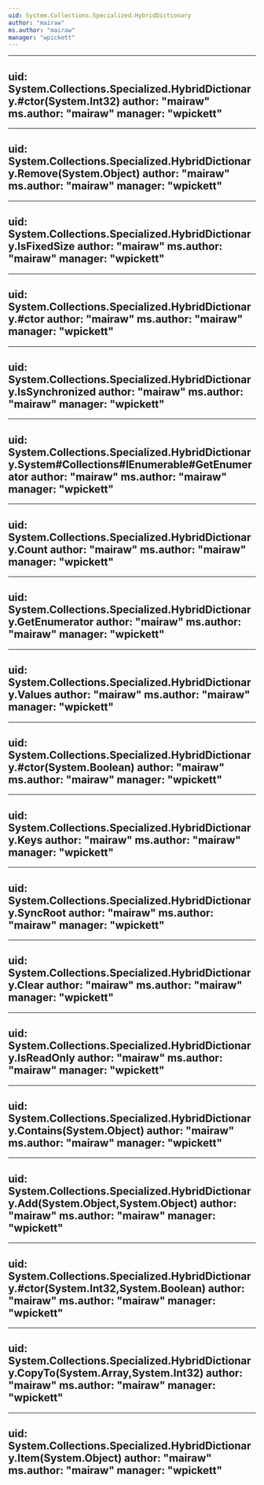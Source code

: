 ```yaml
---
uid: System.Collections.Specialized.HybridDictionary
author: "mairaw"
ms.author: "mairaw"
manager: "wpickett"
---
```


---
uid: System.Collections.Specialized.HybridDictionary.#ctor(System.Int32)
author: "mairaw"
ms.author: "mairaw"
manager: "wpickett"
---

---
uid: System.Collections.Specialized.HybridDictionary.Remove(System.Object)
author: "mairaw"
ms.author: "mairaw"
manager: "wpickett"
---

---
uid: System.Collections.Specialized.HybridDictionary.IsFixedSize
author: "mairaw"
ms.author: "mairaw"
manager: "wpickett"
---

---
uid: System.Collections.Specialized.HybridDictionary.#ctor
author: "mairaw"
ms.author: "mairaw"
manager: "wpickett"
---

---
uid: System.Collections.Specialized.HybridDictionary.IsSynchronized
author: "mairaw"
ms.author: "mairaw"
manager: "wpickett"
---

---
uid: System.Collections.Specialized.HybridDictionary.System#Collections#IEnumerable#GetEnumerator
author: "mairaw"
ms.author: "mairaw"
manager: "wpickett"
---

---
uid: System.Collections.Specialized.HybridDictionary.Count
author: "mairaw"
ms.author: "mairaw"
manager: "wpickett"
---

---
uid: System.Collections.Specialized.HybridDictionary.GetEnumerator
author: "mairaw"
ms.author: "mairaw"
manager: "wpickett"
---

---
uid: System.Collections.Specialized.HybridDictionary.Values
author: "mairaw"
ms.author: "mairaw"
manager: "wpickett"
---

---
uid: System.Collections.Specialized.HybridDictionary.#ctor(System.Boolean)
author: "mairaw"
ms.author: "mairaw"
manager: "wpickett"
---

---
uid: System.Collections.Specialized.HybridDictionary.Keys
author: "mairaw"
ms.author: "mairaw"
manager: "wpickett"
---

---
uid: System.Collections.Specialized.HybridDictionary.SyncRoot
author: "mairaw"
ms.author: "mairaw"
manager: "wpickett"
---

---
uid: System.Collections.Specialized.HybridDictionary.Clear
author: "mairaw"
ms.author: "mairaw"
manager: "wpickett"
---

---
uid: System.Collections.Specialized.HybridDictionary.IsReadOnly
author: "mairaw"
ms.author: "mairaw"
manager: "wpickett"
---

---
uid: System.Collections.Specialized.HybridDictionary.Contains(System.Object)
author: "mairaw"
ms.author: "mairaw"
manager: "wpickett"
---

---
uid: System.Collections.Specialized.HybridDictionary.Add(System.Object,System.Object)
author: "mairaw"
ms.author: "mairaw"
manager: "wpickett"
---

---
uid: System.Collections.Specialized.HybridDictionary.#ctor(System.Int32,System.Boolean)
author: "mairaw"
ms.author: "mairaw"
manager: "wpickett"
---

---
uid: System.Collections.Specialized.HybridDictionary.CopyTo(System.Array,System.Int32)
author: "mairaw"
ms.author: "mairaw"
manager: "wpickett"
---

---
uid: System.Collections.Specialized.HybridDictionary.Item(System.Object)
author: "mairaw"
ms.author: "mairaw"
manager: "wpickett"
---
